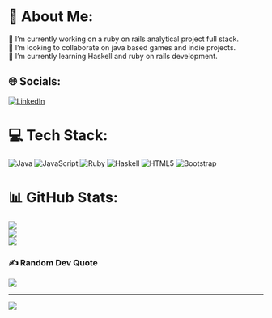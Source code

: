 # 💫 About Me:
🔭 I’m currently working on a ruby on rails analytical project full stack.<br>👯 I’m looking to collaborate on java based games and indie projects.<br>🌱 I’m currently learning Haskell and ruby on rails development.


## 🌐 Socials:
[![LinkedIn](https://img.shields.io/badge/LinkedIn-%230077B5.svg?logo=linkedin&logoColor=white)](https://linkedin.com/in/sydneywilby) 

# 💻 Tech Stack:
![Java](https://img.shields.io/badge/java-%23ED8B00.svg?style=for-the-badge&logo=openjdk&logoColor=white) ![JavaScript](https://img.shields.io/badge/javascript-%23323330.svg?style=for-the-badge&logo=javascript&logoColor=%23F7DF1E) ![Ruby](https://img.shields.io/badge/ruby-%23CC342D.svg?style=for-the-badge&logo=ruby&logoColor=white) ![Haskell](https://img.shields.io/badge/Haskell-5e5086?style=for-the-badge&logo=haskell&logoColor=white) ![HTML5](https://img.shields.io/badge/html5-%23E34F26.svg?style=for-the-badge&logo=html5&logoColor=white) ![Bootstrap](https://img.shields.io/badge/bootstrap-%238511FA.svg?style=for-the-badge&logo=bootstrap&logoColor=white)
# 📊 GitHub Stats:
![](https://github-readme-stats.vercel.app/api?username=sydneywilby&theme=dark&hide_border=false&include_all_commits=false&count_private=true)<br/>
![](https://github-readme-streak-stats.herokuapp.com/?user=sydneywilby&theme=dark&hide_border=false)<br/>
![](https://github-readme-stats.vercel.app/api/top-langs/?username=sydneywilby&theme=dark&hide_border=false&include_all_commits=false&count_private=true&layout=compact)

### ✍️ Random Dev Quote
![](https://quotes-github-readme.vercel.app/api?type=horizontal&theme=dark)

---
[![](https://visitcount.itsvg.in/api?id=sydneywilby&icon=7&color=1)](https://visitcount.itsvg.in)

<!-- Proudly created with GPRM ( https://gprm.itsvg.in ) -->
